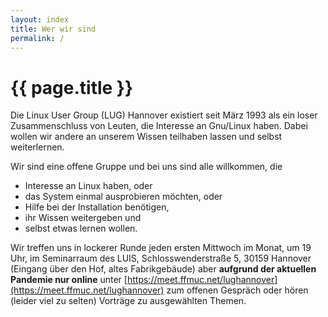 ```yaml
---
layout: index
title: Wer wir sind
permalink: /
---
```


# {{ page.title }}

Die Linux User Group (LUG) Hannover existiert seit März 1993 als ein loser 
Zusammenschluss von Leuten, die Interesse an Gnu/Linux haben. Dabei wollen wir 
andere an unserem Wissen teilhaben lassen und selbst weiterlernen.

Wir sind eine offene Gruppe und bei uns sind alle willkommen, die

* Interesse an Linux haben, oder
* das System einmal ausprobieren möchten, oder
* Hilfe bei der Installation benötigen,
* ihr Wissen weitergeben und
* selbst etwas lernen wollen.

Wir treffen uns in lockerer Runde jeden ersten Mittwoch im Monat, um 19 Uhr, im Seminarraum des LUIS, Schlosswenderstraße 5, 30159 Hannover (Eingang über den Hof, altes Fabrikgebäude) aber **aufgrund der aktuellen Pandemie nur online** unter [https://meet.ffmuc.net/lughannover](https://meet.ffmuc.net/lughannover) zum offenen Gespräch oder hören (leider viel zu selten) Vorträge zu ausgewählten Themen.
